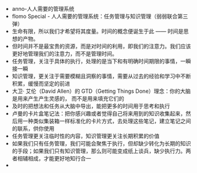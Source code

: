 - anno-人人需要的管理系统
- flomo Special - 人人需要的管理系统：任务管理与知识管理（弱弱联合第三弹）
- 生命有限，所以我们才希望将其度量。时间的概念便诞生于此 —— 时间是思想的产物。
- 但时间并不是最宝贵的资源，而是对时间的利用，即我们的注意力。我们应该更好地管理我们的注意力，而不是管理时间。
- 任务管理，关注于具体的执行，处理的是当下和有明确时间期限的事情，一瞬接一瞬
- 知识管理，更关注于需要模糊且洞察的事情，需要从过去的经验和学习中不断积累，缓慢而坚定的前进
- 大卫· 艾伦（David Allen）的 GTD（Getting Things Done）理念：你的大脑是用来产生产生灵感的， 而不是用来填充它们的
- 及时的把想法和任务从大脑中导出，能把更多的时间用于思考和执行
- 卢曼的卡片盒笔记法：把你感兴趣或者觉得自己将来用到的知识收集起来，然后用一种类似集装箱一样标准化的卡片方式，去处理这些笔记，建立笔记之间的联系，供你使用
- 任务管理更关注临时性的内容，知识管理更关注长期积累的价值
- 如果我们只有任务管理，我们可能会聚焦于执行，但却缺少转化为长期的知识的手段；如果我们只有知识管理，那么则可能变成纸上谈兵，缺少执行力。两者相辅相成，才能更好地知行合一
-